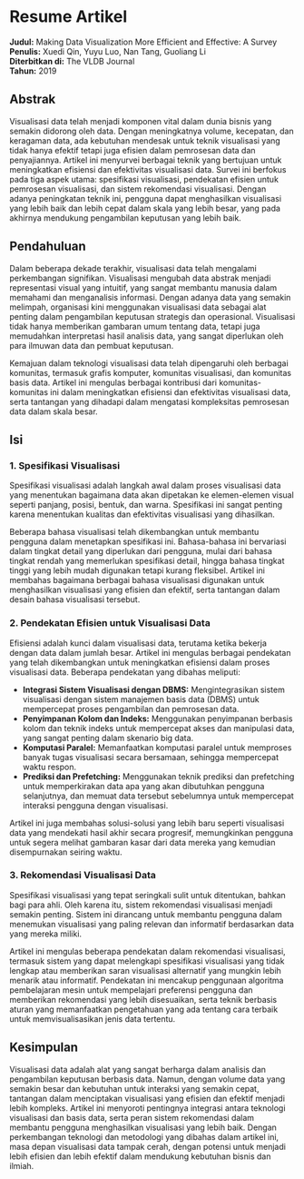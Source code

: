# Resume Artikel

**Judul:** Making Data Visualization More Efficient and Effective: A Survey  
**Penulis:** Xuedi Qin, Yuyu Luo, Nan Tang, Guoliang Li  
**Diterbitkan di:** The VLDB Journal  
**Tahun:** 2019

## Abstrak
Visualisasi data telah menjadi komponen vital dalam dunia bisnis yang semakin didorong oleh data. Dengan meningkatnya volume, kecepatan, dan keragaman data, ada kebutuhan mendesak untuk teknik visualisasi yang tidak hanya efektif tetapi juga efisien dalam pemrosesan data dan penyajiannya. Artikel ini menyurvei berbagai teknik yang bertujuan untuk meningkatkan efisiensi dan efektivitas visualisasi data. Survei ini berfokus pada tiga aspek utama: spesifikasi visualisasi, pendekatan efisien untuk pemrosesan visualisasi, dan sistem rekomendasi visualisasi. Dengan adanya peningkatan teknik ini, pengguna dapat menghasilkan visualisasi yang lebih baik dan lebih cepat dalam skala yang lebih besar, yang pada akhirnya mendukung pengambilan keputusan yang lebih baik.

## Pendahuluan
Dalam beberapa dekade terakhir, visualisasi data telah mengalami perkembangan signifikan. Visualisasi mengubah data abstrak menjadi representasi visual yang intuitif, yang sangat membantu manusia dalam memahami dan menganalisis informasi. Dengan adanya data yang semakin melimpah, organisasi kini menggunakan visualisasi data sebagai alat penting dalam pengambilan keputusan strategis dan operasional. Visualisasi tidak hanya memberikan gambaran umum tentang data, tetapi juga memudahkan interpretasi hasil analisis data, yang sangat diperlukan oleh para ilmuwan data dan pembuat keputusan.

Kemajuan dalam teknologi visualisasi data telah dipengaruhi oleh berbagai komunitas, termasuk grafis komputer, komunitas visualisasi, dan komunitas basis data. Artikel ini mengulas berbagai kontribusi dari komunitas-komunitas ini dalam meningkatkan efisiensi dan efektivitas visualisasi data, serta tantangan yang dihadapi dalam mengatasi kompleksitas pemrosesan data dalam skala besar.

## Isi 

### 1. Spesifikasi Visualisasi
Spesifikasi visualisasi adalah langkah awal dalam proses visualisasi data yang menentukan bagaimana data akan dipetakan ke elemen-elemen visual seperti panjang, posisi, bentuk, dan warna. Spesifikasi ini sangat penting karena menentukan kualitas dan efektivitas visualisasi yang dihasilkan.

Beberapa bahasa visualisasi telah dikembangkan untuk membantu pengguna dalam menetapkan spesifikasi ini. Bahasa-bahasa ini bervariasi dalam tingkat detail yang diperlukan dari pengguna, mulai dari bahasa tingkat rendah yang memerlukan spesifikasi detail, hingga bahasa tingkat tinggi yang lebih mudah digunakan tetapi kurang fleksibel. Artikel ini membahas bagaimana berbagai bahasa visualisasi digunakan untuk menghasilkan visualisasi yang efisien dan efektif, serta tantangan dalam desain bahasa visualisasi tersebut.

### 2. Pendekatan Efisien untuk Visualisasi Data
Efisiensi adalah kunci dalam visualisasi data, terutama ketika bekerja dengan data dalam jumlah besar. Artikel ini mengulas berbagai pendekatan yang telah dikembangkan untuk meningkatkan efisiensi dalam proses visualisasi data. Beberapa pendekatan yang dibahas meliputi:

- **Integrasi Sistem Visualisasi dengan DBMS:** Mengintegrasikan sistem visualisasi dengan sistem manajemen basis data (DBMS) untuk mempercepat proses pengambilan dan pemrosesan data.
- **Penyimpanan Kolom dan Indeks:** Menggunakan penyimpanan berbasis kolom dan teknik indeks untuk mempercepat akses dan manipulasi data, yang sangat penting dalam skenario big data.
- **Komputasi Paralel:** Memanfaatkan komputasi paralel untuk memproses banyak tugas visualisasi secara bersamaan, sehingga mempercepat waktu respon.
- **Prediksi dan Prefetching:** Menggunakan teknik prediksi dan prefetching untuk memperkirakan data apa yang akan dibutuhkan pengguna selanjutnya, dan memuat data tersebut sebelumnya untuk mempercepat interaksi pengguna dengan visualisasi.

Artikel ini juga membahas solusi-solusi yang lebih baru seperti visualisasi data yang mendekati hasil akhir secara progresif, memungkinkan pengguna untuk segera melihat gambaran kasar dari data mereka yang kemudian disempurnakan seiring waktu.

### 3. Rekomendasi Visualisasi Data
Spesifikasi visualisasi yang tepat seringkali sulit untuk ditentukan, bahkan bagi para ahli. Oleh karena itu, sistem rekomendasi visualisasi menjadi semakin penting. Sistem ini dirancang untuk membantu pengguna dalam menemukan visualisasi yang paling relevan dan informatif berdasarkan data yang mereka miliki.

Artikel ini mengulas beberapa pendekatan dalam rekomendasi visualisasi, termasuk sistem yang dapat melengkapi spesifikasi visualisasi yang tidak lengkap atau memberikan saran visualisasi alternatif yang mungkin lebih menarik atau informatif. Pendekatan ini mencakup penggunaan algoritma pembelajaran mesin untuk mempelajari preferensi pengguna dan memberikan rekomendasi yang lebih disesuaikan, serta teknik berbasis aturan yang memanfaatkan pengetahuan yang ada tentang cara terbaik untuk memvisualisasikan jenis data tertentu.

## Kesimpulan
Visualisasi data adalah alat yang sangat berharga dalam analisis dan pengambilan keputusan berbasis data. Namun, dengan volume data yang semakin besar dan kebutuhan untuk interaksi yang semakin cepat, tantangan dalam menciptakan visualisasi yang efisien dan efektif menjadi lebih kompleks. Artikel ini menyoroti pentingnya integrasi antara teknologi visualisasi dan basis data, serta peran sistem rekomendasi dalam membantu pengguna menghasilkan visualisasi yang lebih baik. Dengan perkembangan teknologi dan metodologi yang dibahas dalam artikel ini, masa depan visualisasi data tampak cerah, dengan potensi untuk menjadi lebih efisien dan lebih efektif dalam mendukung kebutuhan bisnis dan ilmiah.

